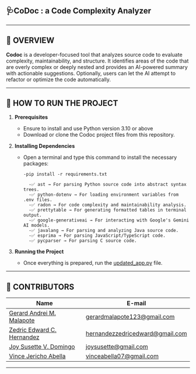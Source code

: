 ## 🩺**CoDoc** : a Code Complexity Analyzer


---

## 📖 **OVERVIEW**

**Codoc** is a developer-focused tool that analyzes source code to evaluate complexity, maintainability, and structure. It identifies areas of the code that are overly complex or deeply nested and provides an AI-powered summary with actionable suggestions. Optionally, users can let the AI attempt to refactor or optimize the code automatically.

---

## 📝 **HOW TO RUN THE PROJECT**
1. **Prerequisites**  
   - Ensure to install and use Python version 3.10 or above
   - Download or clone the Codoc project files from this repository.

2. **Installing Dependencies**  
   - Open a terminal and type this command to install the necessary packages:  
     ```
     -pip install -r requirements.txt

     ```
           -✅ ast → For parsing Python source code into abstract syntax trees.
           -✅ python-dotenv → For loading environment variables from .env files.
           -✅ radon → For code complexity and maintainability analysis.
           -✅ prettytable → For generating formatted tables in terminal output.
           -✅ google-generativeai → For interacting with Google's Gemini AI models.
           -✅ javalang → For parsing and analyzing Java source code.
           -✅ esprima → For parsing JavaScript/TypeScript code.
           -✅ pycparser → For parsing C source code.

   

3. **Running the Project**  
   - Once everything is prepared, run the <ins>updated_app.py</ins> file.

---

##  <a id = "contrib"> 👷‍ CONTRIBUTORS </a> <br>

| Name | E-mail |
| --- | --- |
| <a href = "https://github.com/Gerard-M">Gerard Andrei M. Malapote</a>| gerardmalapote123@gmail.com |
| <a href = "https://github.com/zedricedwardc">Zedric Edward C. Hernandez</a>| hernandezzedricedward@gmail.com |
| <a href = "https://github.com/coochill ">Joy Susette V. Domingo</a>| joysusette@gmail.com |
| <a href = "https://github.com/VinceAbella"> Vince Jericho Abella </a>| vinceabella07@gmail.com |  

---
